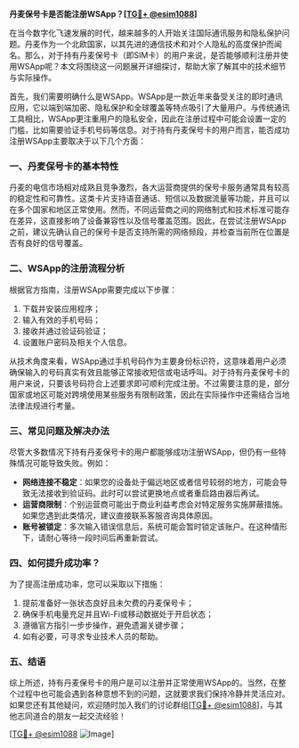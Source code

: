 **丹麦保号卡是否能注册WSApp？[[TG💪+ @esim1088](https://t.me/s/esim1088)]**

在当今数字化飞速发展的时代，越来越多的人开始关注国际通讯服务和隐私保护问题。丹麦作为一个北欧国家，以其先进的通信技术和对个人隐私的高度保护而闻名。那么，对于持有丹麦保号卡（即SIM卡）的用户来说，是否能够顺利注册并使用WSApp呢？本文将围绕这一问题展开详细探讨，帮助大家了解其中的技术细节与实际操作。

首先，我们需要明确什么是WSApp。WSApp是一款近年来备受关注的即时通讯应用，它以端到端加密、隐私保护和全球覆盖等特点吸引了大量用户。与传统通讯工具相比，WSApp更注重用户的隐私安全，因此在注册过程中可能会设置一定的门槛，比如需要验证手机号码等信息。对于持有丹麦保号卡的用户而言，能否成功注册WSApp主要取决于以下几个方面：

### 一、丹麦保号卡的基本特性

丹麦的电信市场相对成熟且竞争激烈，各大运营商提供的保号卡服务通常具有较高的稳定性和可靠性。这类卡片支持语音通话、短信以及数据流量等功能，并且可以在多个国家和地区正常使用。然而，不同运营商之间的网络制式和技术标准可能存在差异，这直接影响了设备兼容性以及信号覆盖范围。因此，在尝试注册WSApp之前，建议先确认自己的保号卡是否支持所需的网络频段，并检查当前所在位置是否有良好的信号覆盖。

### 二、WSApp的注册流程分析

根据官方指南，注册WSApp需要完成以下步骤：
1. 下载并安装应用程序；
2. 输入有效的手机号码；
3. 接收并通过验证码验证；
4. 设置账户密码及相关个人信息。

从技术角度来看，WSApp通过手机号码作为主要身份标识符，这意味着用户必须确保输入的号码真实有效且能够正常接收短信或电话呼叫。对于持有丹麦保号卡的用户来说，只要该号码符合上述要求即可顺利完成注册。不过需要注意的是，部分国家或地区可能对跨境使用某些服务有限制政策，因此在实际操作中还需结合当地法律法规进行考量。

### 三、常见问题及解决办法

尽管大多数情况下持有丹麦保号卡的用户都能够成功注册WSApp，但仍有一些特殊情况可能导致失败。例如：
- **网络连接不稳定**：如果您的设备处于偏远地区或者信号较弱的地方，可能会导致无法接收到验证码。此时可以尝试更换地点或者重启路由器后再试。
- **运营商限制**：个别运营商可能出于商业利益考虑会对特定服务实施屏蔽措施。如果您遇到此类情况，建议直接联系客服咨询具体原因。
- **账号被锁定**：多次输入错误信息后，系统可能会暂时锁定该账户。在这种情形下，请耐心等待一段时间后再重新尝试。

### 四、如何提升成功率？

为了提高注册成功率，您可以采取以下措施：
1. 提前准备好一张状态良好且未欠费的丹麦保号卡；
2. 确保手机电量充足并且Wi-Fi或移动数据处于开启状态；
3. 遵循官方指引一步步操作，避免遗漏关键步骤；
4. 如有必要，可寻求专业技术人员的帮助。

### 五、结语

综上所述，持有丹麦保号卡的用户是可以注册并正常使用WSApp的。当然，在整个过程中也可能会遇到各种意想不到的问题，这就要求我们保持冷静并灵活应对。如果您还有其他疑问，欢迎随时加入我们的讨论群组[[TG💪+ @esim1088](https://t.me/s/esim1088)]，与其他志同道合的朋友一起交流经验！

[[TG💪+ @esim1088](https://t.me/s/esim1088) ![Image](https://i.postimg.cc/4NQfJmqS/Snipaste-2025-05-13-00-14-12.png)]